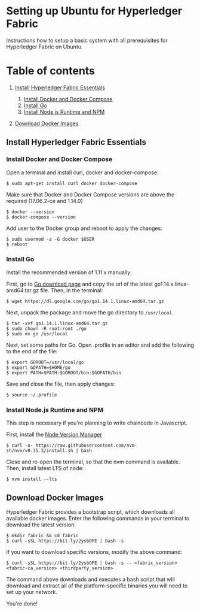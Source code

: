 # Setting up Ubuntu for Hyperledger Fabric

Instructions how to setup a basic system with all prerequisites for Hyperledger Fabric on Ubuntu.


# Table of contents
1. [Install Hyperledger Fabric Essentials](#essentials)
    1. [Install Docker and Docker Compose](#docker)
    2. [Install Go](#go)
    3. [Install Node.js Runtime and NPM](#node-and-npm)
    
2. [Download Docker Images](#docker-images)

## Install Hyperledger Fabric Essentials <a name="essentials"></a>

### Install Docker and Docker Compose <a name="docker"></a>

Open a terminal and install curl, docker and docker-compose:

```console
$ sudo apt-get install curl docker docker-compose
```

Make sure that Docker and Docker Compose versions are above the required (17.06.2-ce and 1.14.0)

```console
$ docker --version
$ docker-compose --version
```
Add user to the Docker group and reboot to apply the changes:

```console
$ sudo usermod -a -G docker $USER
$ reboot
```

### Install Go <a name="go"></a>

Install the recommended version of 1.11.x manually:

First, go to [Go download page](https://golang.org/dl/) and copy the url of the latest go1.14.x.linux-amd64.tar.gz file. Then, in the terminal:

```console
$ wget https://dl.google.com/go/go1.14.1.linux-amd64.tar.gz
```

Next, unpack the package and move the go directory to `/usr/local`.

```console
$ tar -xvf go1.14.1.linux-amd64.tar.gz
$ sudo chown -R root:root ./go
$ sudo mv go /usr/local
```

Next, set some paths for Go. Open .profile in an editor and add the following to the end of the file:

```console
$ export GOROOT=/usr/local/go
$ export GOPATH=$HOME/go
$ export PATH=$PATH:$GOROOT/bin:$GOPATH/bin
```
Save and close the file, then apply changes:
```console
$ source ~/.profile
```

### Install Node.js Runtime and NPM <a name="node-and-npm"></a>

This step is necessary if you're planning to write chaincode in Javascript.

First, install the [Node Version Manager](https://github.com/nvm-sh/nvm)
```console
$ curl -o- https://raw.githubusercontent.com/nvm-sh/nvm/v0.35.3/install.sh | bash
```
Close and re-open the terminal, so that the nvm command is available. Then, install latest LTS of node:
```console
$ nvm install --lts
```

## Download Docker Images <a name="docker-images"></a>

Hyperledger Fabric provides a bootstrap script, which downloads all available docker images. 
Enter the following commands in your terminal to download the latest version:

```console
$ mkdir fabric && cd fabric
$ curl -sSL https://bit.ly/2ysbOFE | bash -s
```
If you want to download specific versions, modify the above command:
```console
$ curl -sSL https://bit.ly/2ysbOFE | bash -s -- <fabric_version> <fabric-ca_version> <thirdparty_version>
```

The command above downloads and executes a bash script that will download and extract all of the platform-specific binaries you will need to set up your network.

You're done!
